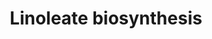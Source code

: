 ---
annotations:
- type: Pathway Ontology
  value: classic metabolic pathway
authors:
- Pjaiswal
- MaintBot
- Mkutmon
- Jmelius
- Eweitz
description: ''
last-edited: 2021-05-19
organisms:
- Arabidopsis thaliana
redirect_from:
- /index.php/Pathway:WP1996
- /instance/WP1996
schema-jsonld:
- '@context': https://schema.org/
  '@id': https://wikipathways.github.io/pathways/WP1996.html
  '@type': Dataset
  creator:
    '@type': Organization
    name: WikiPathways
  description: ''
  keywords:
  - AMP
  - GeneProduct
  - Catalyst
  - Long-chain-fatty-acid-CoA ligase
  - H+
  - ATP
  - coenzyme-A
  - Oleate
  - AT4G23850
  - AT1G64400
  - Substrate
  - Diphosphate
  - Product
  - oleoyl-CoA
  - AT4G111030
  license: CC0
  name: Linoleate biosynthesis
seo: CreativeWork
title: Linoleate biosynthesis
wpid: WP1996
---